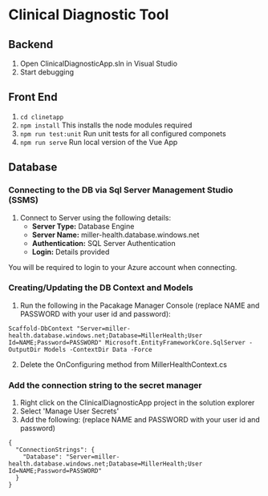 # Clinical Diagnostic Tool

## Backend

1. Open ClinicalDiagnosticApp.sln in Visual Studio
2. Start debugging

## Front End

1. `cd clinetapp`
2. `npm install` This installs the node modules required
3. `npm run test:unit` Run unit tests for all configured componets
4. `npm run serve` Run local version of the Vue App


## Database

### Connecting to the DB via Sql Server Management Studio (SSMS)
1. Connect to Server using the following details:
   - **Server Type:** Database Engine
   - **Server Name:** miller-health.database.windows.net
   - **Authentication:** SQL Server Authentication
   - **Login:** Details provided

You will be required to login to your Azure account when connecting.

### Creating/Updating the DB Context and Models
1. Run the following in the Pacakage Manager Console (replace NAME and PASSWORD with your user id and password):
```
Scaffold-DbContext "Server=miller-health.database.windows.net;Database=MillerHealth;User Id=NAME;Password=PASSWORD" Microsoft.EntityFrameworkCore.SqlServer -OutputDir Models -ContextDir Data -Force
```

2. Delete the OnConfiguring method from MillerHealthContext.cs

### Add the connection string to the secret manager
1. Right click on the ClinicalDiagnosticApp project in the solution explorer
2. Select 'Manage User Secrets'
3. Add the following: (replace NAME and PASSWORD with your user id and password)
```
{
  "ConnectionStrings": {
    "Database": "Server=miller-health.database.windows.net;Database=MillerHealth;User Id=NAME;Password=PASSWORD"
  }
}
```